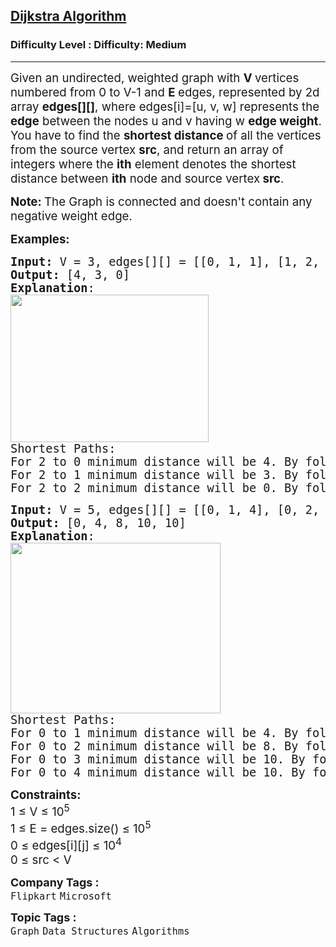<h2><a href="https://www.geeksforgeeks.org/problems/implementing-dijkstra-set-1-adjacency-matrix/1?_gl=1*17pmgpa*_up*MQ..*_gs*MQ..&gclid=CjwKCAjw--K_BhB5EiwAuwYoyooNHDg6AkyzsKiybCMGziMDIXOSUml9dwZgc92KCPamUvBr_HscaxoC27EQAvD_BwE">Dijkstra Algorithm</a></h2><h3>Difficulty Level : Difficulty: Medium</h3><hr><div class="problems_problem_content__Xm_eO"><p><span style="font-size: 14pt;">Given an undirected, weighted graph with <strong>V&nbsp;</strong>vertices numbered from 0 to V-1 and <strong>E&nbsp;</strong>edges, represented by 2d array <strong>edges[][]</strong>, where edges[i]=[u, v, w] represents the <strong>edge</strong> between the nodes u and v having w <strong>edge weight</strong>.<br><span style="font-size: 18.6667px;">You have to find the <strong>shortest distance </strong>of all the vertices from the source vertex&nbsp;</span><strong style="font-size: 18.6667px;">src</strong><span style="font-size: 18.6667px;">, </span></span><span style="font-size: 18.6667px;">and return an array of integers where the <strong>ith</strong> element denotes the shortest distance between <strong>ith</strong> node</span><span style="font-size: 18.6667px;">&nbsp;and source vertex</span><strong style="font-size: 18.6667px;">&nbsp;src</strong><span style="font-size: 18.6667px;">.</span></p>
<p><span style="font-size: 14pt;"><strong>Note: </strong>The Graph is connected and doesn't contain any negative weight edge.</span></p>
<p><span style="font-size: 14pt;"><strong>Examples:</strong></span></p>
<pre><span style="font-size: 14pt;"><strong style="font-size: 14pt;">Input: </strong><span style="font-size: 14pt;">V = 3, edges[][] = [[0, 1, 1], [1, 2, 3], [0, 2, 6]], src = 2
</span><strong style="font-size: 14pt;">Output: </strong><span style="font-size: 14pt;">[4, 3, 0]
</span><strong style="font-size: 14pt;">Explanation</strong><span style="font-size: 14pt;">:
<img src="https://media.geeksforgeeks.org/img-practice/prod/addEditProblem/892538/Web/Other/blobid0_1744201836.jpg" width="317" height="236"><br></span><span style="font-size: 18.6667px;">Shortest Paths:
For 2 to 0 minimum distance will be 4. By following path 2 -&gt; 1 -&gt; 0
For 2 to 1 minimum distance will be 3. By following path 2 -&gt; 1
For 2 to 2 minimum distance will be 0. By following path 2 -&gt; 2</span><span style="font-size: 14pt;"><br></span></span></pre>
<pre><span style="font-size: 14pt;"><strong style="font-size: 14pt;">Input: </strong><span style="font-size: 14pt;">V = 5, edges[][] = [[0, 1, 4], [0, 2, 8], [1, 4, 6], [2, 3, 2], [3, 4, 10]], src = 0
</span><strong style="font-size: 14pt;">Output: </strong><span style="font-size: 14pt;">[0, 4, 8, 10, 10]
</span><strong style="font-size: 14pt;">Explanation</strong><span style="font-size: 14pt;">: <br><img src="https://media.geeksforgeeks.org/img-practice/prod/addEditProblem/892538/Web/Other/blobid1_1744202046.jpg" width="336" height="273"><br></span><span style="font-size: 18.6667px;">Shortest Paths: <br>For 0 to 1 minimum distance will be 4. By following path 0 -&gt; 1
For 0 to 2 minimum distance will be 8. By following path 0 -&gt; 2
For 0 to 3 minimum distance will be 10. By following path 0 -&gt; 2 -&gt; 3 
For 0 to 4 minimum distance will be 10. By following path 0 -&gt; 1 -&gt; 4</span></span></pre>
<div><span style="font-size: 14pt;"><strong>Constraints:</strong><br>1 ≤ V ≤ 10<sup>5</sup></span></div>
<div><span style="font-size: 14pt;">1 ≤ E = edges.size() ≤ 10<sup>5</sup><br>0 ≤ edges[i][j] ≤ 10<sup>4</sup></span></div>
<div><span style="font-size: 14pt;">0 ≤ src &lt; V</span></div></div><p><span style=font-size:18px><strong>Company Tags : </strong><br><code>Flipkart</code>&nbsp;<code>Microsoft</code>&nbsp;<br><p><span style=font-size:18px><strong>Topic Tags : </strong><br><code>Graph</code>&nbsp;<code>Data Structures</code>&nbsp;<code>Algorithms</code>&nbsp;